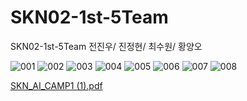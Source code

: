# SKN02-1st-5Team
SKN02-1st-5Team
전진우/ 진정현/ 최수원/ 황양오

![001](https://github.com/SKNETWORKS-FAMILY-AICAMP/SKN02-1st-5Team/assets/34640735/175456df-392f-4ef3-94fe-2eb855d1577c)
![002](https://github.com/SKNETWORKS-FAMILY-AICAMP/SKN02-1st-5Team/assets/34640735/8c311593-4345-4b79-aabf-3ed62be50515)
![003](https://github.com/SKNETWORKS-FAMILY-AICAMP/SKN02-1st-5Team/assets/34640735/10433a11-db9d-4228-b949-83a1c1e66904)
![004](https://github.com/SKNETWORKS-FAMILY-AICAMP/SKN02-1st-5Team/assets/34640735/0a0194c7-9808-4fd8-a7bd-57884a5b557a)
![005](https://github.com/SKNETWORKS-FAMILY-AICAMP/SKN02-1st-5Team/assets/34640735/1e11ab12-2150-44b6-9f4f-cb86aedbea69)
![006](https://github.com/SKNETWORKS-FAMILY-AICAMP/SKN02-1st-5Team/assets/34640735/08814ef8-3a79-4e52-8835-e6ef995a5bc8)
![007](https://github.com/SKNETWORKS-FAMILY-AICAMP/SKN02-1st-5Team/assets/34640735/76a558ea-a74d-4df4-a237-738b8e5da364)
![008](https://github.com/SKNETWORKS-FAMILY-AICAMP/SKN02-1st-5Team/assets/34640735/928273e3-234c-4110-bca4-a9fd957e17b0)

[SKN_AI_CAMP1 (1).pdf](https://github.com/user-attachments/files/15545249/SKN_AI_CAMP1.1.pdf)
